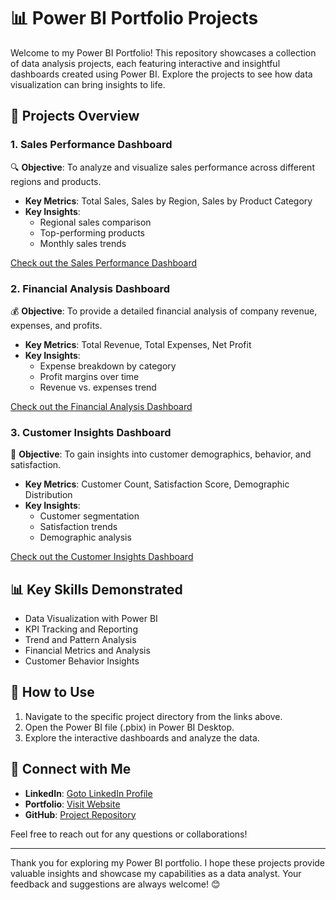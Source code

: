 # 📊 Power BI Portfolio Projects

Welcome to my Power BI Portfolio! This repository showcases a collection of data analysis projects, each featuring interactive and insightful dashboards created using Power BI. Explore the projects to see how data visualization can bring insights to life.

## 📁 Projects Overview

### 1. Sales Performance Dashboard
🔍 **Objective**: To analyze and visualize sales performance across different regions and products.
- **Key Metrics**: Total Sales, Sales by Region, Sales by Product Category
- **Key Insights**:
  - Regional sales comparison
  - Top-performing products
  - Monthly sales trends

[Check out the Sales Performance Dashboard](https://github.com/AniruddhaDas1/Data_Analyst_Projects/tree/main/Power%20BI%20Portfolio%20Projects/Pizza%20Hut%20Sales%20Dashboard)

### 2. Financial Analysis Dashboard
💰 **Objective**: To provide a detailed financial analysis of company revenue, expenses, and profits.
- **Key Metrics**: Total Revenue, Total Expenses, Net Profit
- **Key Insights**:
  - Expense breakdown by category
  - Profit margins over time
  - Revenue vs. expenses trend

[Check out the Financial Analysis Dashboard]()

### 3. Customer Insights Dashboard
👥 **Objective**: To gain insights into customer demographics, behavior, and satisfaction.
- **Key Metrics**: Customer Count, Satisfaction Score, Demographic Distribution
- **Key Insights**:
  - Customer segmentation
  - Satisfaction trends
  - Demographic analysis

[Check out the Customer Insights Dashboard](https://github.com/AniruddhaDas1/Data_Analyst_Projects/tree/main/Power%20BI%20Portfolio%20Projects/Customer%20Insights%20Dashboard)

## 📊 Key Skills Demonstrated
- Data Visualization with Power BI
- KPI Tracking and Reporting
- Trend and Pattern Analysis
- Financial Metrics and Analysis
- Customer Behavior Insights

## 🚀 How to Use
1. Navigate to the specific project directory from the links above.
2. Open the Power BI file (.pbix) in Power BI Desktop.
3. Explore the interactive dashboards and analyze the data.

## 🌟 Connect with Me
- **LinkedIn**: [Goto LinkedIn Profile](https://www.linkedin.com/in/aniruddha1/)
- **Portfolio**: [Visit Website](https://linktr.ee/aniruddha_das)
- **GitHub**: [Project Repository](https://github.com/AniruddhaDas1)


Feel free to reach out for any questions or collaborations!

---

Thank you for exploring my Power BI portfolio. I hope these projects provide valuable insights and showcase my capabilities as a data analyst. Your feedback and suggestions are always welcome! 😊

